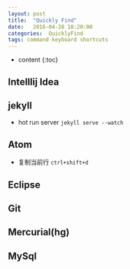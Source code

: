 ```yaml
---
layout: post
title:  "Quickly Find"
date:   2016-04-28 18:20:00
categories:  QuicklyFind
tags: command keyboard shortcuts
---
```

* content
{:toc}  

## Intelllij Idea  

## jekyll  

* hot run server  `jekyll serve --watch`

## Atom

* 复制当前行  `ctrl+shift+d`  

## Eclipse  

## Git

## Mercurial(hg)

## MySql
